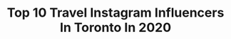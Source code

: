 ---
title: Top 10 Travel Instagram Influencers In Toronto In 2020
description: >-
  Find top travel Instagram influencers in Toronto in 2020. Most popular hashtags: #toronto #travel #photography #love.
platform: Instagram
profiles:
  - username: "giselaparisi"
    fullname: >-
      𝗚 𝗜 𝗦 𝗘 𝗟 𝗔    𝗣 𝗔 𝗥 𝗜 𝗦 𝗜
    location: "Canada"
    followers: 21944
    engagement: 242
    commentsToLikes: 0.009722
    id: ck5cdtf9pjqpj0i11qk3ets1s
    verified: false
    hashtags: "#canada, #cap, #music, #skate"
  - username: "torontoontop"
    fullname: >-
      Eddie Kha
    location: "Canada"
    followers: 75581
    engagement: 191
    commentsToLikes: 0.114457
    id: ck0txajonihpi0i19fzm0qlkx
    verified: false
    hashtags: "#stoplookinatmybutt, #huawei, #trudeau, #jagmeetsingh"
  - username: "javier_en_el_norte"
    fullname: >-
      Javier Eduardo Mendoza Olmos
    location: "Canada"
    followers: 6294
    engagement: 707
    commentsToLikes: 0.009839
    id: ck5qaywloiz7g0i11ortdns0l
    verified: false
    hashtags: "#liveyourbestlife, #exploretoronto, #niagarafallscanada, #ottawalife"
  - username: "ayenomz"
    fullname: >-
      Irene | Food & Lifestyle
    location: "Canada"
    followers: 3514
    engagement: 2482
    commentsToLikes: 0.532627
    id: ck5zu6zoi1swj0i14dsezsu7h
    verified: false
    hashtags: "#topfoodstagrams, #throwback, #personalstyle, #togetherto"
  - username: "sofiexplores"
    fullname: >-
      Sofi The Explorer🕵🏻‍♀️|Toronto
    location: "Canada"
    followers: 19709
    engagement: 211
    commentsToLikes: 0.124097
    id: ck5hiktkce1ad0i11mv3d737z
    verified: false
    hashtags: "#boredom, #sponsored, #oops, #inspo"
  - username: "noahescott"
    fullname: >-
      Noah Escott
    location: "Canada"
    followers: 8595
    engagement: 145
    commentsToLikes: 0.034331
    id: ck0w09mdfd34x0i191yjpdwnk
    verified: false
    hashtags: "#kuwtk, #iloveme, #istillbelieve, #stayhome"
  - username: "danieladibfitness"
    fullname: >-
      Daniela Dib Fitness
    location: "Canada"
    followers: 16257
    engagement: 970
    commentsToLikes: 0.090375
    id: ck5zns6e5p1xk0i14t0t4wygf
    verified: false
    hashtags: "#health, #photographer, #kingstreet, #onesie"
  - username: "nate.k.weir"
    fullname: >-
      Nathan - Disney - Fitness
    location: "Canada"
    followers: 7558
    engagement: 1143
    commentsToLikes: 0.040751
    id: ck6uftiuzz1jk0j71jpc273ki
    verified: false
    hashtags: "#disneyparks, #contest, #twoyeartransformation, #covid19"
  - username: "chanellep23"
    fullname: >-
      Chanelle Lee
    location: "Canada"
    followers: 27608
    engagement: 424
    commentsToLikes: 0.024497
    id: ck5c7h4sv7j4k0i11ws6ie1od
    verified: false
    hashtags: "#hotmessswimwear, #playadelcarmen, #hair, #life"
  - username: "mdoutofoffice"
    fullname: >-
      Mani/Darsh 👫Travel & Lifestyle
    location: "Canada"
    followers: 32159
    engagement: 242
    commentsToLikes: 0.084864
    id: ck6tq1u7koxs40j71w5tx16nv
    verified: false
    hashtags: "#girlswhotravel, #the6ix, #travel, #kempinski"
---